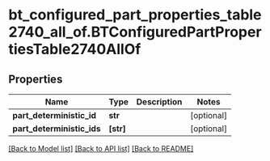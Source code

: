 # bt_configured_part_properties_table2740_all_of.BTConfiguredPartPropertiesTable2740AllOf

## Properties
Name | Type | Description | Notes
------------ | ------------- | ------------- | -------------
**part_deterministic_id** | **str** |  | [optional] 
**part_deterministic_ids** | **[str]** |  | [optional] 

[[Back to Model list]](../README.md#documentation-for-models) [[Back to API list]](../README.md#documentation-for-api-endpoints) [[Back to README]](../README.md)



